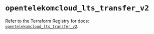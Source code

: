 # `opentelekomcloud_lts_transfer_v2`

Refer to the Terraform Registry for docs: [`opentelekomcloud_lts_transfer_v2`](https://registry.terraform.io/providers/opentelekomcloud/opentelekomcloud/1.36.38/docs/resources/lts_transfer_v2).
